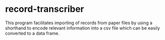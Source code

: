 # record-transcriber

This program facilitates importing of records from paper files by using a shorthand to encode relevant information into a csv file which can be easily converted to a data frame.
